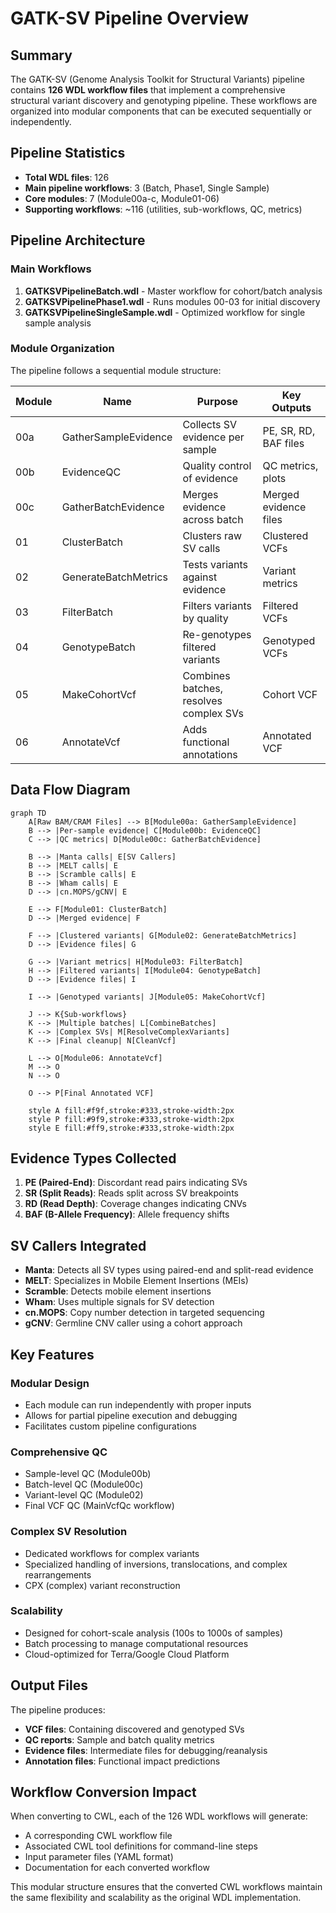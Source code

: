 # GATK-SV Pipeline Overview

## Summary

The GATK-SV (Genome Analysis Toolkit for Structural Variants) pipeline contains **126 WDL workflow files** that implement a comprehensive structural variant discovery and genotyping pipeline. These workflows are organized into modular components that can be executed sequentially or independently.

## Pipeline Statistics

- **Total WDL files**: 126
- **Main pipeline workflows**: 3 (Batch, Phase1, Single Sample)
- **Core modules**: 7 (Module00a-c, Module01-06)
- **Supporting workflows**: ~116 (utilities, sub-workflows, QC, metrics)

## Pipeline Architecture

### Main Workflows

1. **GATKSVPipelineBatch.wdl** - Master workflow for cohort/batch analysis
2. **GATKSVPipelinePhase1.wdl** - Runs modules 00-03 for initial discovery
3. **GATKSVPipelineSingleSample.wdl** - Optimized workflow for single sample analysis

### Module Organization

The pipeline follows a sequential module structure:

| Module | Name | Purpose | Key Outputs |
|--------|------|---------|-------------|
| 00a | GatherSampleEvidence | Collects SV evidence per sample | PE, SR, RD, BAF files |
| 00b | EvidenceQC | Quality control of evidence | QC metrics, plots |
| 00c | GatherBatchEvidence | Merges evidence across batch | Merged evidence files |
| 01 | ClusterBatch | Clusters raw SV calls | Clustered VCFs |
| 02 | GenerateBatchMetrics | Tests variants against evidence | Variant metrics |
| 03 | FilterBatch | Filters variants by quality | Filtered VCFs |
| 04 | GenotypeBatch | Re-genotypes filtered variants | Genotyped VCFs |
| 05 | MakeCohortVcf | Combines batches, resolves complex SVs | Cohort VCF |
| 06 | AnnotateVcf | Adds functional annotations | Annotated VCF |

## Data Flow Diagram

```mermaid
graph TD
    A[Raw BAM/CRAM Files] --> B[Module00a: GatherSampleEvidence]
    B --> |Per-sample evidence| C[Module00b: EvidenceQC]
    C --> |QC metrics| D[Module00c: GatherBatchEvidence]
    
    B --> |Manta calls| E[SV Callers]
    B --> |MELT calls| E
    B --> |Scramble calls| E
    B --> |Wham calls| E
    D --> |cn.MOPS/gCNV| E
    
    E --> F[Module01: ClusterBatch]
    D --> |Merged evidence| F
    
    F --> |Clustered variants| G[Module02: GenerateBatchMetrics]
    D --> |Evidence files| G
    
    G --> |Variant metrics| H[Module03: FilterBatch]
    H --> |Filtered variants| I[Module04: GenotypeBatch]
    D --> |Evidence files| I
    
    I --> |Genotyped variants| J[Module05: MakeCohortVcf]
    
    J --> K{Sub-workflows}
    K --> |Multiple batches| L[CombineBatches]
    K --> |Complex SVs| M[ResolveComplexVariants]
    K --> |Final cleanup| N[CleanVcf]
    
    L --> O[Module06: AnnotateVcf]
    M --> O
    N --> O
    
    O --> P[Final Annotated VCF]
    
    style A fill:#f9f,stroke:#333,stroke-width:2px
    style P fill:#9f9,stroke:#333,stroke-width:2px
    style E fill:#ff9,stroke:#333,stroke-width:2px
```

## Evidence Types Collected

1. **PE (Paired-End)**: Discordant read pairs indicating SVs
2. **SR (Split Reads)**: Reads split across SV breakpoints
3. **RD (Read Depth)**: Coverage changes indicating CNVs
4. **BAF (B-Allele Frequency)**: Allele frequency shifts

## SV Callers Integrated

- **Manta**: Detects all SV types using paired-end and split-read evidence
- **MELT**: Specializes in Mobile Element Insertions (MEIs)
- **Scramble**: Detects mobile element insertions
- **Wham**: Uses multiple signals for SV detection
- **cn.MOPS**: Copy number detection in targeted sequencing
- **gCNV**: Germline CNV caller using a cohort approach

## Key Features

### Modular Design
- Each module can run independently with proper inputs
- Allows for partial pipeline execution and debugging
- Facilitates custom pipeline configurations

### Comprehensive QC
- Sample-level QC (Module00b)
- Batch-level QC (Module00c)
- Variant-level QC (Module02)
- Final VCF QC (MainVcfQc workflow)

### Complex SV Resolution
- Dedicated workflows for complex variants
- Specialized handling of inversions, translocations, and complex rearrangements
- CPX (complex) variant reconstruction

### Scalability
- Designed for cohort-scale analysis (100s to 1000s of samples)
- Batch processing to manage computational resources
- Cloud-optimized for Terra/Google Cloud Platform

## Output Files

The pipeline produces:
- **VCF files**: Containing discovered and genotyped SVs
- **QC reports**: Sample and batch quality metrics
- **Evidence files**: Intermediate files for debugging/reanalysis
- **Annotation files**: Functional impact predictions

## Workflow Conversion Impact

When converting to CWL, each of the 126 WDL workflows will generate:
- A corresponding CWL workflow file
- Associated CWL tool definitions for command-line steps
- Input parameter files (YAML format)
- Documentation for each converted workflow

This modular structure ensures that the converted CWL workflows maintain the same flexibility and scalability as the original WDL implementation.